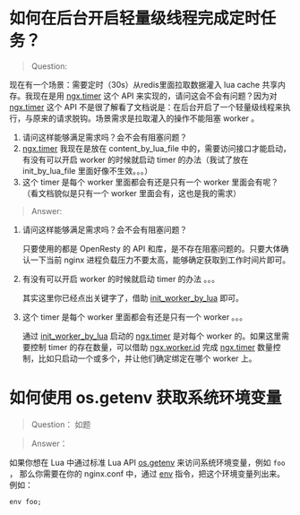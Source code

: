 # 如何在后台开启轻量级线程完成定时任务？

> Question:

现在有一个场景：需要定时（30s）从redis里面拉取数据灌入 lua cache 共享内存。我现在是用 [ngx.timer](https://github.com/iresty/nginx-lua-module-zh-wiki#ngxtimerat) 这个 API 来实现的，请问这会不会有问题？因为对 [ngx.timer](https://github.com/iresty/nginx-lua-module-zh-wiki#ngxtimerat) 这个 API 不是很了解看了文档说是：在后台开启了一个轻量级线程来执行，与原来的请求脱钩。场景需求是拉取灌入的操作不能阻塞 worker 。

1. 请问这样能够满足需求吗？会不会有阻塞问题？
2. [ngx.timer](https://github.com/iresty/nginx-lua-module-zh-wiki#ngxtimerat) 我现在是放在 content_by_lua_file 中的，需要访问接口才能启动，有没有可以开启 worker 的时候就启动 timer 的办法（我试了放在 init_by_lua_file 里面好像不生效。。。）
3. 这个 timer 是每个 worker 里面都会有还是只有一个 worker 里面会有呢？（看文档貌似是只有一个 worker 里面会有，这也是我的需求）

> Answer:

1. 请问这样能够满足需求吗？会不会有阻塞问题？
    
    只要使用的都是 OpenResty 的 API 和库，是不存在阻塞问题的。只要大体确认一下当前 nginx 进程负载压力不要太高，能够确定获取到工作时间片即可。

2. 有没有可以开启 worker 的时候就启动 timer 的办法 。。。

    其实这里你已经点出关键字了，借助 [init_worker_by_lua](https://github.com/iresty/nginx-lua-module-zh-wiki#init_worker_by_lua) 即可。

3. 这个 timer 是每个 worker 里面都会有还是只有一个 worker 。。。

    通过 [init_worker_by_lua](https://github.com/iresty/nginx-lua-module-zh-wiki#init_worker_by_lua) 启动的 [ngx.timer](https://github.com/iresty/nginx-lua-module-zh-wiki#ngxtimerat) 是对每个 worker 的。如果这里需要控制 timer 的存在数量，可以借助 [ngx.worker.id](https://github.com/iresty/nginx-lua-module-zh-wiki#ngxworkerid) 完成 [ngx.timer](https://github.com/iresty/nginx-lua-module-zh-wiki#ngxtimerat) 数量控制，比如只启动一个或多个，并让他们确定绑定在哪个 worker 上。

# 如何使用 os.getenv 获取系统环境变量

> Question： 如题

> Answer：

如果你想在 Lua 中通过标准 Lua API [os.getenv](http://www.lua.org/manual/5.1/manual.html#pdf-os.getenv) 来访问系统环境变量，例如 `foo` ， 那么你需要在你的 nginx.conf 中，通过 [env](http://nginx.org/en/docs/ngx_core_module.html#env) 指令，把这个环境变量列出来。 例如：

    env foo;


